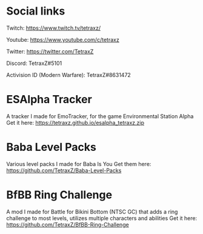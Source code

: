 # Social links

Twitch: https://www.twitch.tv/tetraxz/

Youtube: https://www.youtube.com/c/tetraxz

Twitter: https://twitter.com/TetraxZ

Discord: TetraxZ#5101

Activision ID (Modern Warfare): TetraxZ#8631472


# ESAlpha Tracker
A tracker I made for EmoTracker, for the game Environmental Station Alpha
Get it here: https://tetraxz.github.io/esalpha_tetraxz.zip

# Baba Level Packs
Various level packs I made for Baba Is You
Get them here: https://github.com/TetraxZ/Baba-Level-Packs

# BfBB Ring Challenge
A mod I made for Battle for Bikini Bottom (NTSC GC) that adds a ring challenge to most levels, utilizes multiple characters and abilities
Get it here: https://github.com/TetraxZ/BfBB-Ring-Challenge
